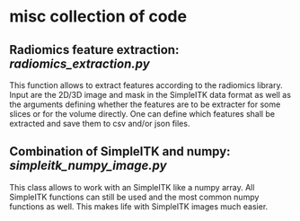# misc collection of code

## Radiomics feature extraction:  _radiomics_extraction.py_
This function allows to extract features according to the radiomics library. Input are the 2D/3D image and mask in the SimpleITK data format as well as the arguments defining whether the features are to be extracter for some slices or for the volume directly. One can define which features shall be extracted and save them to csv and/or json files.

## Combination of SimpleITK and numpy:  _simpleitk_numpy_image.py_
This class allows to work with an SimpleITK like a numpy array. All SimpleITK functions can still be used and the most common numpy functions as well. This makes life with SimpleITK images much easier.
